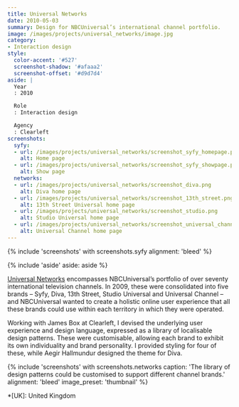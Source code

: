 ```yaml
---
title: Universal Networks
date: 2010-05-03
summary: Design for NBCUniversal’s international channel portfolio.
image: /images/projects/universal_networks/image.jpg
category:
- Interaction design
style:
  color-accent: '#527'
  screenshot-shadow: '#afaaa2'
  screenshot-offset: '#d9d7d4'
aside: |
  Year
  : 2010

  Role
  : Interaction design

  Agency
  : Clearleft
screenshots:
  syfy:
  - url: /images/projects/universal_networks/screenshot_syfy_homepage.png
    alt: Home page
  - url: /images/projects/universal_networks/screenshot_syfy_showpage.png
    alt: Show page
  networks:
  - url: /images/projects/universal_networks/screenshot_diva.png
    alt: Diva home page
  - url: /images/projects/universal_networks/screenshot_13th_street.png
    alt: 13th Street Universal home page
  - url: /images/projects/universal_networks/screenshot_studio.png
    alt: Studio Universal home page
  - url: /images/projects/universal_networks/screenshot_universal_channel.png
    alt: Universal Channel home page
---
```

{% include 'screenshots' with screenshots.syfy
  alignment: 'bleed'
%}

{% include 'aside'
  aside: aside
%}

[Universal Networks][1] encompasses NBCUniversal’s portfolio of over seventy international television channels. In 2009, these were consolidated into five brands – Syfy, Diva, 13th Street, Studio Universal and Universal Channel – and NBCUniversal wanted to create a holistic online user experience that all these brands could use within each territory in which they were operated.

Working with James Box at Clearleft, I devised the underlying user experience and design language, expressed as a library of localisable design patterns. These were customisable, allowing each brand to exhibit its own individuality and brand personality. I provided styling for four of these, while Aegir Hallmundur designed the theme for Diva.

{% include 'screenshots' with screenshots.networks
  caption: 'The library of design patterns could be customised to support different channel brands.'
  alignment: 'bleed'
  image_preset: 'thumbnail'
%}

[1]: https://en.wikipedia.org/wiki/NBCUniversal_International_Networks

*[UK]: United Kingdom
